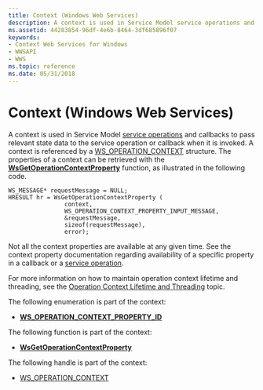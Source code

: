 ```yaml
---
title: Context (Windows Web Services)
description: A context is used in Service Model service operations and callbacks to pass relevant state data to the service operation or callback when it is invoked.
ms.assetid: 44283854-96df-4e6b-8464-3df685896f07
keywords:
- Context Web Services for Windows
- WWSAPI
- WWS
ms.topic: reference
ms.date: 05/31/2018
---
```


# Context (Windows Web Services)

A context is used in Service Model [service operations](service-operation.md) and callbacks to pass relevant state data to the service operation or callback when it is invoked. A context is referenced by a [WS\_OPERATION\_CONTEXT](ws-operation-context.md) structure. The properties of a context can be retrieved with the [**WsGetOperationContextProperty**](/windows/desktop/api/WebServices/nf-webservices-wsgetoperationcontextproperty) function, as illustrated in the following code.

``` syntax
WS_MESSAGE* requestMessage = NULL;
HRESULT hr = WsGetOperationContextProperty (
                context, 
                WS_OPERATION_CONTEXT_PROPERTY_INPUT_MESSAGE, 
                &requestMessage, 
                sizeof(requestMessage),
                error);
```

Not all the context properties are available at any given time. See the context property documentation regarding availability of a specific property in a callback or a [service operation](service-operation.md).

For more information on how to maintain operation context lifetime and threading, see the [Operation Context Lifetime and Threading](operation-context-lifetime-and-threading.md) topic.

The following enumeration is part of the context:

-   [**WS\_OPERATION\_CONTEXT\_PROPERTY\_ID**](/windows/desktop/api/WebServices/ne-webservices-ws_operation_context_property_id)

The following function is part of the context:

-   [**WsGetOperationContextProperty**](/windows/desktop/api/WebServices/nf-webservices-wsgetoperationcontextproperty)

The following handle is part of the context:

-   [WS\_OPERATION\_CONTEXT](ws-operation-context.md)

 

 




